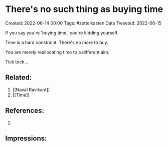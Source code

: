# There's no such thing as buying time
Created: 2022-06-14 00:00
Tags: #zettelkasten 
Date Tweeted: 2022-06-15

If you say you're 'buying time,' you're kidding yourself.

Time is a hard constraint. There's no more to buy.

You are merely reallocating time to a different aim.  

Tick tock...

## Related:
1. [[Naval Ravikant]]
2. [[Time]]

## References:
1. 

## Impressions: